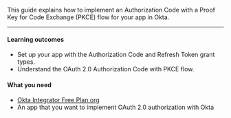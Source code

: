 This guide explains how to implement an Authorization Code with a Proof Key for Code Exchange (PKCE) flow for your app in Okta.

---

#### Learning outcomes

* Set up your app with the Authorization Code and Refresh Token grant types.
* Understand the OAuth 2.0 Authorization Code with PKCE flow.

#### What you need

* [Okta Integrator Free Plan org](https://developer.okta.com/signup)
* An app that you want to implement OAuth 2.0 authorization with Okta

<ApiAmProdWarning />
